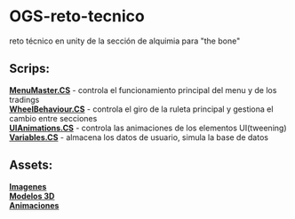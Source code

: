 # OGS-reto-tecnico
 reto técnico en unity de la sección de alquimia para "the bone"
 
 ## Scrips:<br/>
 [**MenuMaster.CS**](Assets/Scripts/MenuMaster.cs) - controla el funcionamiento principal del menu y de los tradings <br/>
 [**WheelBehaviour.CS**](Assets/Scripts/WheelBehaviour.cs) - controla el giro de la ruleta principal y gestiona el cambio entre secciones <br/>
 [**UIAnimations.CS**](Assets/Scripts/UIAnimations.cs) - controla las animaciones de los elementos UI(tweening) <br/>
 [**Variables.CS**](Assets/Scripts/Variables.cs) - almacena los datos de usuario, simula la base de datos <br/>
 
## Assets:<br/>
[**Imagenes**](Assets/UI)<br/>
[**Modelos 3D**](Assets/3D)<br/>
[**Animaciones**](Assets/animations)<br/>
